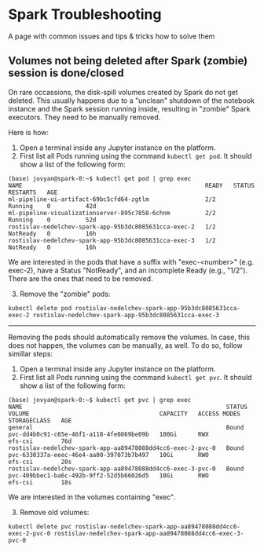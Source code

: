 # Spark Troubleshooting

A page with common issues and tips & tricks how to solve them

## Volumes not being deleted after Spark (zombie) session is done/closed

On rare occassions, the disk-spill volumes created by Spark do not get deleted. This usually happens due to a "unclean" shutdown of the notebook instance and the Spark session running inside, resulting in "zombie" Spark executors. They need to be manually removed. 

Here is how:
1. Open a terminal inside any Jupyter instance on the platform.
2. First list all Pods running using the command `kubectl get pod`. It should show a list of the following form:
```
(base) jovyan@spark-0:~$ kubectl get pod | grep exec
NAME                                                    READY   STATUS     RESTARTS   AGE
ml-pipeline-ui-artifact-69bc5cfd64-zgtlm                2/2     Running    0          42d
ml-pipeline-visualizationserver-895c7858-6chnm          2/2     Running    0          52d
rostislav-nedelchev-spark-app-95b3dc8085631cca-exec-2   1/2     NotReady   0          16h
rostislav-nedelchev-spark-app-95b3dc8085631cca-exec-3   1/2     NotReady   0          16h
```

We are interested in the pods that have a suffix with "exec-\<number\>" (e.g. exec-2), have a Status "NotReady", and an incomplete Ready (e.g., "1/2"). There are the ones that need to be removed.

3. Remove the "zombie" pods:
```
kubectl delete pod rostislav-nedelchev-spark-app-95b3dc8085631cca-exec-2 rostislav-nedelchev-spark-app-95b3dc8085631cca-exec-3
```

***

Removing the pods should automatically remove the volumes. In case, this does not happen, the volumes can be manually, as well. To do so, follow simillar steps:

1. Open a terminal inside any Jupyter instance on the platform.
2. First list all Pods running using the command `kubectl get pvc`. It should show a list of the following form:
```
(base) jovyan@spark-0:~$ kubectl get pvc | grep exec
NAME                                                          STATUS   VOLUME                                     CAPACITY   ACCESS MODES   STORAGECLASS   AGE
general                                                       Bound    pvc-dd4b0c91-c65e-46f1-a118-4fe0869be09b   100Gi      RWX            efs-csi        76d
rostislav-nedelchev-spark-app-aa89478088dd4cc6-exec-2-pvc-0   Bound    pvc-6330337a-eeec-46e4-aa00-397073b7b497   10Gi       RWO            efs-csi        20s
rostislav-nedelchev-spark-app-aa89478088dd4cc6-exec-3-pvc-0   Bound    pvc-409bbec1-ba6c-492b-9ff2-52d5b66026d5   10Gi       RWO            efs-csi        18s
```

We are interested in the volumes containing "exec".

3. Remove old volumes:

```
kubectl delete pvc rostislav-nedelchev-spark-app-aa89478088dd4cc6-exec-2-pvc-0 rostislav-nedelchev-spark-app-aa89478088dd4cc6-exec-3-pvc-0
```
